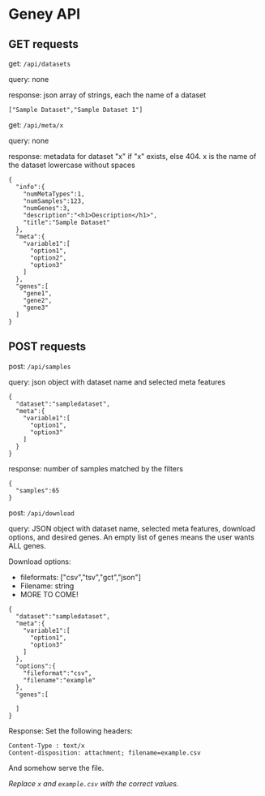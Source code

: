 # Geney API

## GET requests

get:  `/api/datasets`

query:  none

response:  json array of strings, each the name of a dataset

```
["Sample Dataset","Sample Dataset 1"]
```

get:  `/api/meta/x`

query: 	none

response:  metadata for dataset "x" if "x" exists, else 404. x is the name of the dataset lowercase without spaces
```
{  
  "info":{  
    "numMetaTypes":1,
    "numSamples":123,
    "numGenes":3,
    "description":"<h1>Description</h1>",
    "title":"Sample Dataset"
  },
  "meta":{  
    "variable1":[  
      "option1",
      "option2",
      "option3"
    ]
  },
  "genes":[  
    "gene1",
    "gene2",
    "gene3"
  ]
}
```

## POST requests

post:  `/api/samples`

query:  json object with dataset name and selected meta features

```
{  
  "dataset":"sampledataset",
  "meta":{  
    "variable1":[  
      "option1",
      "option3"
    ]
  }
}
```

response:  number of samples matched by the filters

```
{  
  "samples":65
}
```

post:  `/api/download`

query:  JSON object with dataset name, selected meta features, download options, and desired genes. An empty list of genes means the user wants ALL genes.

Download options:

- fileformats: ["csv","tsv","gct","json"]
- Filename: string
- MORE TO COME!

```
{  
  "dataset":"sampledataset",
  "meta":{  
    "variable1":[  
      "option1",
      "option3"
    ]
  },
  "options":{  
    "fileformat":"csv",
    "filename":"example"
  },
  "genes":[  

  ]
}
```

Response:  Set the following headers:

```
Content-Type : text/x
Content-disposition: attachment; filename=example.csv
```

And somehow serve the file.

_Replace `x` and `example.csv` with the correct values._

